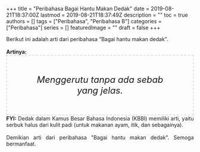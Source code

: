 +++
title = "Peribahasa Bagai Hantu Makan Dedak"
date = 2019-08-21T18:37:00Z
lastmod = 2019-08-21T18:37:49Z
description = ""
toc = true
authors = []
tags = ["Peribahasa", "Peribahasa B"]
categories = ["Peribahasa"]
series = []
featuredImage = ""
draft = false
+++

<div dir="ltr" style="text-align: left;" trbidi="on"><div style="text-align: justify;">Berikut ini adalah arti dari peribahasa “Bagai hantu makan dedak”.</div><br /><div style="text-align: justify;"><b>Artinya:</b></div><div style="border: 2px dashed #ddd; font-size: 24px; height: auto; margin: 0 auto; padding: 50px; text-align: center; width: auto;"><i>Menggerutu tanpa ada sebab yang jelas.</i></div><div style="text-align: justify;"><b>FYI:</b> Dedak dalam Kamus Besar Bahasa Indonesia (KBBI) memiliki arti, yaitu serbuk halus dari kulit padi (untuk makanan ayam, itik, dan sebagainya).<br /><br /></div><div style="text-align: justify;">Demikian arti dari peribahasa "Bagai hantu makan dedak". Semoga bermanfaat.</div></div>

